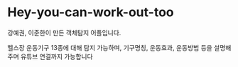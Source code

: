 # Hey-you-can-work-out-too

강예권, 이준한이 만든 객체탐지 어플입니다.

헬스장 운동기구 13종에 대해 탐지 가능하며, 기구명칭, 운동효과, 운동방법 등을 설명해주며 유튜브 연결까지 가능합니다
